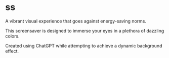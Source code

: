 # ss

A vibrant visual experience that goes against energy-saving norms.

This screensaver is designed to immerse your eyes in a plethora of dazzling colors.

Created using ChatGPT while attempting to achieve a dynamic background effect.